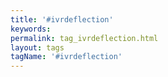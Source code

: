 ```yaml
---
title: '#ivrdeflection'
keywords:
permalink: tag_ivrdeflection.html
layout: tags
tagName: '#ivrdeflection'
---
```

